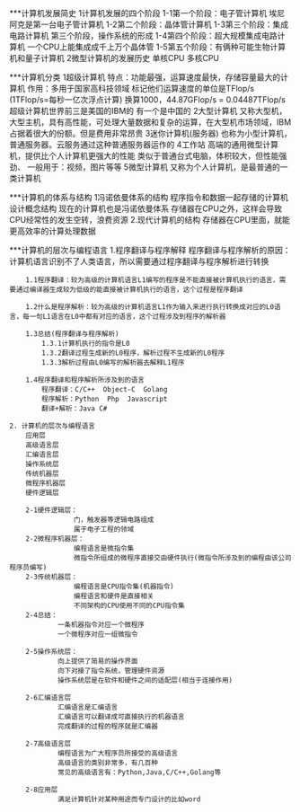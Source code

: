 ***计算机发展简史
    1计算机发展的四个阶段
        1-1第一个阶段：电子管计算机
            埃尼阿克是第一台电子管计算机
        1-2第二个阶段：晶体管计算机
        1-3第三个阶段：集成电路计算机
            第三个阶段，操作系统的形成
        1-4第四个阶段：超大规模集成电路计算机
            一个CPU上能集成成千上万个晶体管
        1-5第五个阶段：有俩种可能生物计算机和量子计算机
    2微型计算机的发展历史
        单核CPU
        多核CPU



***计算机分类
    1超级计算机
        特点：功能最强，运算速度最快，存储容量最大的计算机
        作用：多用于国家高科技领域
        标记他们运算速度的单位是TFlop/s (1TFlop/s=每秒一亿次浮点计算) 换算1000，44.87GFlop/s = 0.04487TFlop/s
        超级计算机世界前三是美国的IBM的 有一个是中国的
    2大型计算机
        又称大型机，大型主机，具有高性能，可处理大量数据和复杂的运算，在大型机市场领域，IBM占据着很大的份额。但是费用非常昂贵
    3迷你计算机(服务器)
        也称为小型计算机，普通服务器。云服务通过这种普通服务器运作的
    4工作站
        高端的通用微型计算机，提供比个人计算机更强大的性能
        类似于普通台式电脑，体积较大，但性能强劲、
        一般用于：视频，图片等等
    5微型计算机
        又称为个人计算机，是最普通的一类计算机



***计算机的体系与结构
    1冯诺依曼体系的结构
        程序指令和数据一起存储的计算机设计概念结构
        现在的计算机也是冯诺依曼体系
        存储器在CPU之外，这样会导致CPU经常性的发生空转，浪费资源
    2.现代计算机的结构
        存储器在CPU里面，就能更高效率的计算处理数据



***计算机的层次与编程语言
    1.程序翻译与程序解释
        程序翻译与程序解析的原因：计算机语言识别不了人类语言，所以需要通过程序翻译与程序解析进行转换

        1.1程序翻译：较为高级的计算机语言L1编写的程序是不能直接被计算机执行的语言，需要通过编译器生成较为低级的能直接被计算机执行的语言，这个过程是程序翻译

        1.2什么是程序解析：较为高级的计算机语言L1作为输入来进行执行转换成对应的L0语言，每一句L1语言在L0中都有对应的语言，这个过程涉及到程序的解析器

        1.3总结(程序翻译与程序解析)
            1.3.1计算机执行的指令是L0
            1.3.2翻译过程生成新的L0程序，解析过程不生成新的L0程序
            1.3.3解析过程由L0编写的解析器去解释L1程序

        1.4程序翻译和程序解析所涉及到的语言
            程序翻译：C/C++  Object-C  Golang
            程序解析：Python  Php  Javascript
            翻译+解析：Java C#

    2. 计算机的层次与编程语言
        应用层
        高级语言层
        汇编语言层
        操作系统层
        传统机器层
        微程序机器层
        硬件逻辑层

        2-1硬件逻辑层：
                    门，触发器等逻辑电路组成
                    属于电子工程的领域
        2-2微程序机器层：
                    编程语言是微指令集
                    微指令所组成的微程序直接交由硬件执行(微指令所涉及到的编程由该公司程序员编写)
        2-3传统机器层：
                    编程语言是CPU指令集(机器指令)
                    编程语言和硬件是直接相关
                    不同架构的CPU使用不同的CPU指令集
        2-4总结：
                一条机器指令对应一个微程序
                一个微程序对应一组微指令

        2-5操作系统层：
                向上提供了简易的操作界面
                向下对接了指令系统，管理硬件资源
                操作系统层是在软件和硬件之间的适配层(相当于连接作用)
        
        2-6汇编语言层
                汇编语言是汇编语言
                汇编语言可以翻译成可直接执行的机器语言
                完成翻译的过程的程序就是汇编器

        2-7高级语言层
                编程语言为广大程序员所接受的高级语言
                高级语言的类别非常多，有几百种
                常见的高级语言有：Python,Java,C/C++,Golang等
        
        2-8应用层
                满足计算机针对某种用途而专门设计的比如word



        


    

    
